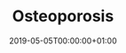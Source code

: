 ---
date: "2019-05-05T00:00:00+01:00"
draft: false
linktitle: Osteoporosis
menu:
  Orthopaedic Notes:
    parent: Basic Science
    weight: 2
title: Osteoporosis
toc: true
type: docs
weight: 2
---